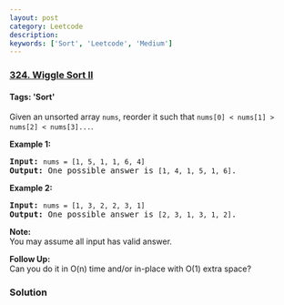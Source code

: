 ```yaml
---
layout: post
category: Leetcode
description: 
keywords: ['Sort', 'Leetcode', 'Medium']
---
```

### [324. Wiggle Sort II](https://leetcode.com/problems/wiggle-sort-ii)

#### Tags: 'Sort'

<div class="content__u3I1 question-content__JfgR"><div><p>Given an unsorted array <code>nums</code>, reorder it such that <code>nums[0] &lt; nums[1] &gt; nums[2] &lt; nums[3]...</code>.</p>
<p><b>Example 1:</b></p>
<pre><strong>Input: </strong><code>nums = [1, 5, 1, 1, 6, 4]</code>
<strong>Output: </strong>One possible answer is <code>[1, 4, 1, 5, 1, 6]</code>.</pre>
<p><b>Example 2:</b></p>
<pre><strong>Input: </strong><code>nums = [1, 3, 2, 2, 3, 1]</code>
<strong>Output:</strong> One possible answer is <code>[2, 3, 1, 3, 1, 2]</code>.</pre>
<p><b>Note:</b><br/>
You may assume all input has valid answer.</p>
<p><b>Follow Up:</b><br/>
Can you do it in O(n) time and/or in-place with O(1) extra space?</p></div></div>

### Solution
